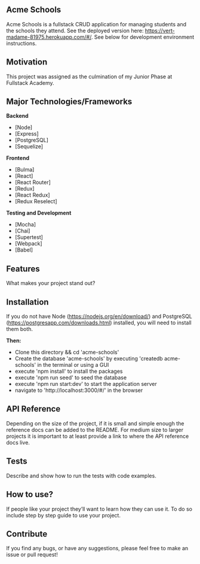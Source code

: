 ## Acme Schools

Acme Schools is a fullstack CRUD application for managing students and the schools they attend.
See the deployed version here: https://vert-madame-81975.herokuapp.com/#/.
See below for development environment instructions.

## Motivation

This project was assigned as the culmination of my Junior Phase at Fullstack Academy.

## Major Technologies/Frameworks

<b>Backend</b>

- [Node]
- [Express]
- [PostgreSQL]
- [Sequelize]

<b>Frontend</b>

- [Bulma]
- [React]
- [React Router]
- [Redux]
- [React Redux]
- [Redux Reselect]

<b>Testing and Development</b>

- [Mocha]
- [Chai]
- [Supertest]
- [Webpack]
- [Babel]

## Features

What makes your project stand out?

## Installation

If you do not have Node (https://nodejs.org/en/download/) and PostgreSQL (https://postgresapp.com/downloads.html) installed, you will need to install them both.

<b>Then:</b>

- Clone this directory && cd 'acme-schools'
- Create the database 'acme-schools' by executing 'createdb acme-schools' in the terminal or using a GUI
- execute 'npm install' to install the packages
- execute 'npm run seed' to seed the database
- execute 'npm run start:dev' to start the application server
- navigate to 'http://localhost:3000/#/' in the browser

## API Reference

Depending on the size of the project, if it is small and simple enough the reference docs can be added to the README. For medium size to larger projects it is important to at least provide a link to where the API reference docs live.

## Tests

Describe and show how to run the tests with code examples.

## How to use?

If people like your project they’ll want to learn how they can use it. To do so include step by step guide to use your project.

## Contribute

If you find any bugs, or have any suggestions, please feel free to make an issue or pull request!
